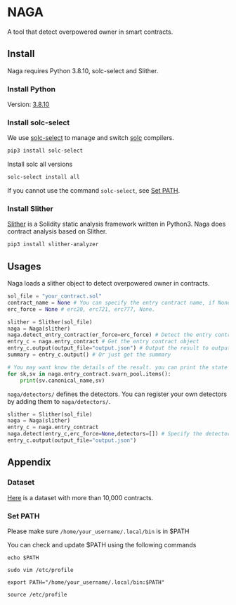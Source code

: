 # NAGA
A tool that detect overpowered owner in smart contracts.


## Install
Naga requires Python 3.8.10, solc-select and Slither.

### Install Python
Version: [3.8.10](https://www.python.org/downloads/release/python-3810/)

### Install solc-select
We use [solc-select](https://github.com/crytic/solc-select) to manage and switch [solc](https://github.com/ethereum/solidity) compilers.

```bash
pip3 install solc-select
```
Install solc all versions
```bash
solc-select install all
```

If you cannot use the command `solc-select`, see [Set PATH](#set-path).

### Install Slither
[Slither](https://github.com/crytic/slither) is a Solidity static analysis framework written in Python3.
Naga does contract analysis based on Slither.
```bash
pip3 install slither-analyzer
```

## Usages
Naga loads a slither object to detect overpowered owner in contracts.

```python
sol_file = "your_contract.sol"
contract_name = None # You can specify the entry contract name, if None, Naga will automatically try to find the entry contract.
erc_force = None # erc20, erc721, erc777, None.

slither = Slither(sol_file)
naga = Naga(slither)
naga.detect_entry_contract(er_force=erc_force) # Detect the entry contract
entry_c = naga.entry_contract # Get the entry contract object
entry_c.output(output_file="output.json") # Output the result to output.json
summary = entry_c.output() # Or just get the summary

# You may want know the details of the result. you can print the state variables pool.
for sk,sv in naga.entry_contract.svarn_pool.items(): 
    print(sv.canonical_name,sv)
```

`naga/detectors/` defines the detectors.
You can register your own detectors by adding them to `naga/detectors/`.

```python
slither = Slither(sol_file)
naga = Naga(slither)
entry_c = naga.entry_contract
naga.detect(entry_c,erc_force=None,detectors=[]) # Specify the detectors you want to use
entry_c.output(output_file="output.json")
```


## Appendix
### Dataset
[Here](https://github.com/d0scoo1/naga_contracts) is a dataset with more than 10,000 contracts.

### Set PATH
Please make sure
`/home/your_username/.local/bin`
is in $PATH

You can check and update $PATH using the following commands

`echo $PATH`

`sudo vim /etc/profile`

`export PATH="/home/your_username/.local/bin:$PATH"`

`source /etc/profile`